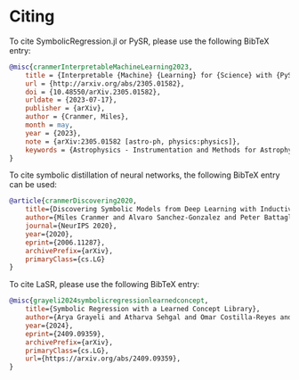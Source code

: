 # Citing

To cite SymbolicRegression.jl or PySR, please use the following BibTeX entry:

```bibtex
@misc{cranmerInterpretableMachineLearning2023,
    title = {Interpretable {Machine} {Learning} for {Science} with {PySR} and {SymbolicRegression}.jl},
    url = {http://arxiv.org/abs/2305.01582},
    doi = {10.48550/arXiv.2305.01582},
    urldate = {2023-07-17},
    publisher = {arXiv},
    author = {Cranmer, Miles},
    month = may,
    year = {2023},
    note = {arXiv:2305.01582 [astro-ph, physics:physics]},
    keywords = {Astrophysics - Instrumentation and Methods for Astrophysics, Computer Science - Machine Learning, Computer Science - Neural and Evolutionary Computing, Computer Science - Symbolic Computation, Physics - Data Analysis, Statistics and Probability},
}
```

To cite symbolic distillation of neural networks, the following BibTeX entry can be used:

```bibtex
@article{cranmerDiscovering2020,
    title={Discovering Symbolic Models from Deep Learning with Inductive Biases},
    author={Miles Cranmer and Alvaro Sanchez-Gonzalez and Peter Battaglia and Rui Xu and Kyle Cranmer and David Spergel and Shirley Ho},
    journal={NeurIPS 2020},
    year={2020},
    eprint={2006.11287},
    archivePrefix={arXiv},
    primaryClass={cs.LG}
}
```

To cite LaSR, please use the following BibTeX entry:

```bibtex
@misc{grayeli2024symbolicregressionlearnedconcept,
	title={Symbolic Regression with a Learned Concept Library}, 
	author={Arya Grayeli and Atharva Sehgal and Omar Costilla-Reyes and Miles Cranmer and Swarat Chaudhuri},
	year={2024},
	eprint={2409.09359},
	archivePrefix={arXiv},
	primaryClass={cs.LG},
	url={https://arxiv.org/abs/2409.09359}, 
}
```